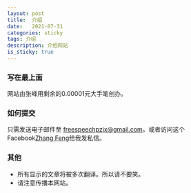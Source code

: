 ```yaml
---
layout: post
title:  介绍
date:   2021-07-31
categories: sticky
tags: 介绍
description: 介绍网站
is_sticky: true
---
```

### 写在最上面
网站由张峰用剩余的0.00001元大手笔创办。

### 如何提交
只需发送电子邮件至 freespeechpzjx@gmail.com。或者访问这个Facebook[Zhang Feng](https://www.facebook.com/profile.php?id=100067996023835)给我发私信。

### 其他
- 所有显示的文章将被多次翻译。所以请不要笑。
- 请注意传播本网站。